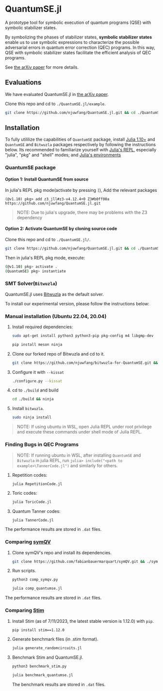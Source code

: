 # QuantumSE.jl

A prototype tool for symbolic execution of quantum programs (QSE) with symbolic stabilizer states.

By symbolizing the phases of stabilizer states, **symbolic stabilizer states**  enable us to use symbolic expressions
to characterize the possible adversarial errors in quantum error correction (QEC) programs.
In this way, QSE with symbolic stabilizer states facilitate the efficient analysis of QEC programs.

See [the arXiv paper](https://arxiv.org/abs/2311.11313) for more details.

## Evaluations

We have evaluated QuantumSE.jl in [the arXiv paper](https://arxiv.org/abs/2311.11313).

Clone this repo and cd to `./QuantumSE.jl/example`.

```bash
git clone https://github.com/njuwfang/QuantumSE.jl.git && cd ./QuantumSE.jl/example
```

## Installation

To fully utililize the capabilities of `QuantumSE` package, install [Julia 1.10+](https://julialang.org/downloads/) and `QuantumSE` and `Bitwuzla` packages respectively by following the instructions below. Its recommended to familiarize yourself with [Julia's REPL](https://docs.julialang.org/en/v1/stdlib/REPL/), especially "julia", "pkg" and "shell" modes; and [Julia's environments](https://docs.julialang.org/en/v1/manual/code-loading/#Environments)

### QuantumSE package

#### Option 1: Install QuantumSE from source

In julia's REPL pkg mode(activate by pressing `]`), Add the relevant packages

```
(@v1.10) pkg> add z3_jll#z3-v4.12.4+0 Z3#b0ff00a https://github.com/njuwfang/QuantumSE.jl.git
```

> NOTE: Due to julia's upgrade, there may be problems with the Z3 dependency

#### Option 2: Activate QuantumSE by cloning source code

Clone this repo and cd to `./QuantumSE.jl/`.
```bash
git clone https://github.com/njuwfang/QuantumSE.jl.git && cd ./QuantumSE.jl
```


Then in julia's REPL pkg mode, execute:

```bash
(@v1.10) pkg> activate .
(QuantumSE) pkg> instantiate
```

### SMT Solver(`Bitwuzla`)

QuantumSE.jl uses [Bitwuzla](https://github.com/bitwuzla/bitwuzla) as the default solver.

To install our experimental version, please follow the instructions below:
 
### Manual installation (Ubuntu 22.04, 20.04)

1. Install required dependencies:
    
    ```bash
    sudo apt-get install python3 python3-pip pkg-config m4 libgmp-dev
    ```

    ```bash
    pip install meson ninja
    ```
2. Clone our forked repo of Bitwuzla and cd to it.

    ```bash
    git clone https://github.com/njuwfang/bitwuzla-for-QuantumSE.git && cd bitwuzla-for-QuantumSE
    ```
3. Configure it with `--kissat`
    
    ```bash
    ./configure.py --kissat
    ```
4. cd to `./build` and build
    
    ```bash
    cd ./build && ninja
    ```
5. Install `bitwuzla`.

    ```bash
    sudo ninja install
    ```

> NOTE: If using ubuntu in WSL, open Julia REPL under root privilege and execute these commands under shell mode of Julia REPL.


### Finding Bugs in QEC Programs

> NOTE: If running ubuntu in WSL, after installing `QuantumSE` and `Bitwuzla` in julia REPL, run `julia> include("<path to example>\TannerCode.jl")` and similarly for others.

1. Repetition codes:
    ```bash
    julia RepetitionCode.jl
    ```

2. Toric codes:
    ```bash
    julia ToricCode.jl
    ```
3. Quantum Tanner codes:
    ```
    julia TannerCode.jl
    ```
The performance results are stored in `.dat` files.

### Comparing [symQV](https://github.com/fabianbauermarquart/symQV)

1. Clone symQV's repo and install its dependencies.
    ```bash
    git clone https://github.com/fabianbauermarquart/symQV.git && ./symQV/install.sh
    ```
2. Run scripts.
    ```bash
    python3 comp_symqv.py
    ```

    ```bash
    julia comp_quantumse.jl
    ```

The performance results are stored in `.dat` files.

### Comparing [Stim](https://github.com/quantumlib/Stim)

1. Install Stim (as of 7/11/2023, the latest stable version is 1.12.0) with `pip`.
    ```bash
    pip install stim==1.12.0
    ```
2. Generate benchmark files (in .stim format).
    ```bash
    julia generate_randomcircuits.jl
    ```
3. Benchmark Stim and QuantumSE.jl.
    ```bash
    python3 benchmark_stim.py
    ```

    ```bash
    julia benchmark_quantumse.jl
    ```

    The benchmark results are stored in `.dat` files.
